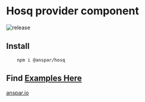 # Hosq provider component

![release](https://github.com/anspar/hosq-component/actions/workflows/release.yml/badge.svg?branch=main) 
## Install  
        npm i @anspar/hosq

## Find [Examples Here](https://anspar.github.io/hosq-component)

[anspar.io](anspar.io)